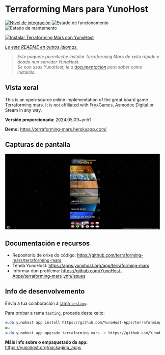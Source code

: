 <!--
NOTA: Este README foi creado automáticamente por <https://github.com/YunoHost/apps/tree/master/tools/readme_generator>
NON debe editarse manualmente.
-->

# Terraforming Mars  para YunoHost

[![Nivel de integración](https://dash.yunohost.org/integration/terraforming-mars.svg)](https://dash.yunohost.org/appci/app/terraforming-mars) ![Estado de funcionamento](https://ci-apps.yunohost.org/ci/badges/terraforming-mars.status.svg) ![Estado de mantemento](https://ci-apps.yunohost.org/ci/badges/terraforming-mars.maintain.svg)

[![Instalar Terraforming Mars  con YunoHost](https://install-app.yunohost.org/install-with-yunohost.svg)](https://install-app.yunohost.org/?app=terraforming-mars)

*[Le este README en outros idiomas.](./ALL_README.md)*

> *Este paquete permíteche instalar Terraforming Mars  de xeito rápido e doado nun servidor YunoHost.*  
> *Se non usas YunoHost, le a [documentación](https://yunohost.org/install) para saber como instalalo.*

## Vista xeral

This is an open-source online implementation of the great board game Terraforming mars. It is not affiliated with FryxGames, Asmodee Digital or Steam in any way.


**Versión proporcionada:** 2024.05.09~ynh1

**Demo:** <https://terraforming-mars.herokuapp.com/>

## Capturas de pantalla

![Captura de pantalla de Terraforming Mars ](./doc/screenshots/screenshot.png)

## Documentación e recursos

- Repositorio de orixe do código: <https://github.com/terraforming-mars/terraforming-mars>
- Tenda YunoHost: <https://apps.yunohost.org/app/terraforming-mars>
- Informar dun problema: <https://github.com/YunoHost-Apps/terraforming-mars_ynh/issues>

## Info de desenvolvemento

Envía a túa colaboración á [rama `testing`](https://github.com/YunoHost-Apps/terraforming-mars_ynh/tree/testing).

Para probar a rama `testing`, procede deste xeito:

```bash
sudo yunohost app install https://github.com/YunoHost-Apps/terraforming-mars_ynh/tree/testing --debug
ou
sudo yunohost app upgrade terraforming-mars -u https://github.com/YunoHost-Apps/terraforming-mars_ynh/tree/testing --debug
```

**Máis info sobre o empaquetado da app:** <https://yunohost.org/packaging_apps>
